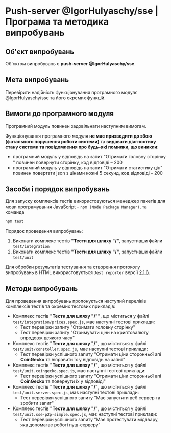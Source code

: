 # Push-server @IgorHulyaschy/sse | Програма та методика випробувань

## Об'єкт випробувань

Об'єктом випробувань є **push-server @IgorHulyaschy/sse**.

## Мета випробувань

Перевірити надійність функціонування програмного модуля @IgorHulyaschy/sse та його окремих функцій. 

## Вимоги до програмного модуля

Програмний модуль повинен задовільнати наступним вимогам. 

Функціонування програмного модуля **не має призводити до збою (фатального порушення роботи системи)** та **видавати діагностику стану системи та повідомлення про будь-які помилки, що виникли**:
- програмний модуль у відповідь на запит "Отримати головну сторінку " повинен повернути сторінку, код відповіді – 200
- програмний модуль у відповідь на запит "Отримати статистику цін" повинен повертати json з цінами кожні 5 секунд, код відповіді – 200

## Засоби і порядок випробувань

Для запуску комплексів тестів використовуються менеджер пакетів для мови програмування JavaScript – `npm (Node Package Manager)`, та команда

```shell
npm test
```

Порядок проведення випробувань:
1. Виконати комплекс тестів **"Тести для шляху "/"**, запустивши файли `test/integration`
2. Виконати комплекс тестів **"Тести для шляху "/"**, запустивши файли `test/unit`


Для обробки результатів тестування та створення протоколу випробувань в HTML використовується `Jest reporter` версії [2.1.6](https://www.npmjs.com/package/jest-html-reporters/v/2.1.6).

## Методи випробувань

Для проведення випробувань пропонується наступий переліків комплексів тестів та окремих тестових прикладів:
- Комплекс тестів **"Тести для шляху "/""**, що міститься у файлі `test/integration/prices.spec.js`, має наступні тестові приклади:
	- Тест перевірки запиту "Отримати головну сторінку"
	- Тест перевірки запиту "Отримувати ціни на криптовалюту впродовж деякого часу"
- Комплекс тестів **"Тести для шляху "/"**, що міститься у файлі `test/unit/constoller.spec.js`, має наступні тестові приклади:
	- Тест перевірки успішного запиту "Отримати ціни сторонньої апі **CoinGecko** та віправити їх у відповідь на запит"
- Комплекс тестів **"Тести для шляху "/"**, що міститься у файлі `test/unit.coingecko.spec.js`, має наступні тестові приклади:
	- Тест перевірки успішного запиту "Отримати ціни сторонньої апі **CoinGecko** та повернути їх у відповіді"
- Комплекс тестів **"Тести для шляху "/"**, що міститься у файлі `test/unit.server.spec.js`, має наступні тестові приклади:
	- Тест перевірки успішного запиту "Має запустити веб сервер та зробити запит"
- Комплекс тестів **"Тести для шляху "/"**, що міститься у файлі `test/unit.sse-p2p-simple.spec.js`, має наступні тестові приклади:
	- Тест перевірки успішного запиту "Має протестувати мідлвару, яка допомагає роботі пуш-серверу"

